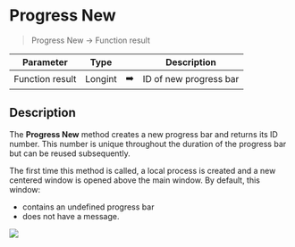 # Progress New

> Progress New -> Function result

| Parameter | Type |     | Description |
| --- | --- | --- | --- |
| Function result | Longint | ➡️ | ID of new progress bar |
## Description

The **Progress New** method creates a new progress bar and returns its ID number. This number is unique throughout the duration of the progress bar but can be reused subsequently.

The first time this method is called, a local process is created and a new centered window is opened above the main window. By default, this window:

* contains an undefined progress bar
* does not have a message.

![](https://doc.4d.com/4Dv19/picture/924605/pict924605.en.png)
